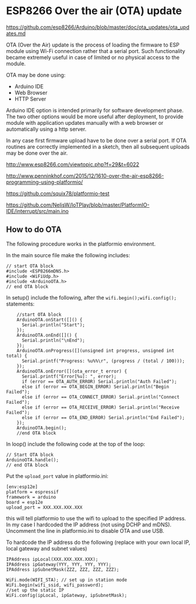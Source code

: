 # ESP8266 Over the air (OTA) update

<https://github.com/esp8266/Arduino/blob/master/doc/ota_updates/ota_updates.md>

OTA (Over the Air) update is the process of loading the firmware to ESP module using Wi-Fi connection rather that a serial port. Such functionality became extremely useful in case of limited or no physical access to the module.

OTA may be done using:

-  Arduino IDE
-  Web Browser
-  HTTP Server

Arduino IDE option is intended primarily for software development phase. The two other options would be more useful after deployment, to provide module with application updates manually with a web browser or automatically using a http server.

In any case first firmware upload have to be done over a serial port. If OTA routines are correctly implemented in a sketch, then all subsequent uploads may be done over the air.


http://www.esp8266.com/viewtopic.php?f=29&t=6022

http://www.penninkhof.com/2015/12/1610-over-the-air-esp8266-programming-using-platformio/

https://github.com/squix78/platformio-test

https://github.com/NelisW/IoTPlay/blob/master/PlatformIO-IDE/interrupt/src/main.ino

## How to do OTA

The following procedure works in the platformio environment.

In the main source file make the following includes:

    // start OTA block
    #include <ESP8266mDNS.h>
    #include <WiFiUdp.h>
    #include <ArduinoOTA.h>
    // end OTA block

In setup() include the following, after the `wifi.begin();wifi.config();` statements:

        //start OTA block
        ArduinoOTA.onStart([]() {
          Serial.println("Start");
        });
        ArduinoOTA.onEnd([]() {
          Serial.println("\nEnd");
        });
        ArduinoOTA.onProgress([](unsigned int progress, unsigned int total) {
          Serial.printf("Progress: %u%%\r", (progress / (total / 100)));
        });
        ArduinoOTA.onError([](ota_error_t error) {
          Serial.printf("Error[%u]: ", error);
          if (error == OTA_AUTH_ERROR) Serial.println("Auth Failed");
          else if (error == OTA_BEGIN_ERROR) Serial.println("Begin Failed");
          else if (error == OTA_CONNECT_ERROR) Serial.println("Connect Failed");
          else if (error == OTA_RECEIVE_ERROR) Serial.println("Receive Failed");
          else if (error == OTA_END_ERROR) Serial.println("End Failed");
        });
        ArduinoOTA.begin();
        //end OTA block

In loop() include the following code at the top of the loop:

    // Start OTA block
    ArduinoOTA.handle();
    // end OTA block

Put the `upload_port` value in platformio.ini:

    [env:esp12e]
    platform = espressif
    framework = arduino
    board = esp12e
    upload_port = XXX.XXX.XXX.XXX

this will tell platformio to use the wifi to upload to the specified IP address.
In my case I hardcoded the IP address (not using DCHP and mDNS).
Uncomment the line in platformio.ini to disable OTA and use USB.

To hardcode the IP address do the following (replace with your own local IP, local gateway and subnet values)

    IPAddress ipLocal(XXX.XXX.XXX.XXX);
    IPAddress ipGateway(YYY, YYY, YYY, YYY);
    IPAddress ipSubnetMask(ZZZ, ZZZ, ZZZ, ZZZ);

    WiFi.mode(WIFI_STA); // set up in station mode
    WiFi.begin(wifi_ssid, wifi_password);
    //set up the static IP
    WiFi.config(ipLocal, ipGateway, ipSubnetMask);
